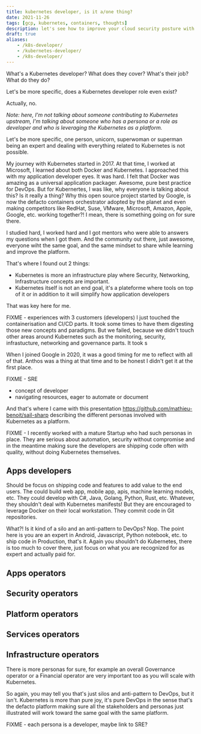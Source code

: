 ```yaml
---
title: kubernetes developer, is it a/one thing?
date: 2021-11-26
tags: [gcp, kubernetes, containers, thoughts]
description: let's see how to improve your cloud security posture with workload identity federation, no service account keys necessary anymore - let's see taht in actions with GitHub actions.
draft: true
aliases:
    - /k8s-developer/
    - /kubernetes-developer/
    - /k8s-developer/
---
```

What's a Kubernetes developer? What does they cover? What's their job? What do they do?

Let's be more specific, does a Kubernetes developer role even exist?

Actually, no.

_Note: here, I'm not talking about someone contributing to Kubernetes upstream, I'm talking about someone who has a persona or a role as developer and who is leveraging the Kubernetes as a platform._

Let's be more specific, one person, unicorn, superwoman or superman being an expert and dealing with everything related to Kubernetes is not possible.

My journey with Kubernetes started in 2017. At that time, I worked at Microsoft, I learned about both Docker and Kubernetes. I approached this with my application developer eyes. It was hard. I felt that Docker was amazing as a universal application packager. Awesome, pure best practice for DevOps. But for Kubernertes, I was like, why everyone is talking about this? Is it really a thing? Why this open source project started by Google, is now the defacto containers orchestrator adopted by the planet and even making competitors like RedHat, Suse, VMware, Microsoft, Amazon, Apple, Google, etc. working together?! I mean, there is something going on for sure there.

I studied hard, I worked hard and I got mentors who were able to answers my questions when I got them. And the community out there, just awesome, everyone wiht the same goal, and the same mindset to share while learning and improve the platform.

That's where I found out 2 things:
- Kubernetes is more an infrastructure play where Security, Networking, Infrastructure concepts are important.
- Kubernetes itself is not an end goal, it's a plateforme where tools on top of it or in addition to it will simplify how application developers

That was key here for me.

FIXME - experiences with 3 customers (developers) I just touched the containerisation and CI/CD parts. It took some times to have them digesting those new concepts and paradigms. But we failed, because we didn't touch other areas around Kubernetes such as the monitoring, security, infrastucture, networking and governance parts. It took s

When I joined Google in 2020, it was a good timing for me to reflect with all of that. Anthos was a thing at that time and to be honest I didn't get it at the first place.

FIXME - SRE
- concept of developer
- navigating resources, eager to automate or document

And that's where I came with this presentation https://github.com/mathieu-benoit/sail-sharp describing the different personas involved with Kubernetes as a platform.

FIXME - I recently worked with a mature Startup who had such personas in place. They are serious about automation, security without compromise and in the meantime making sure the developers are shipping code often with quality, without doing Kubernetes themselves.

## Apps developers

Should be focus on shipping code and features to add value to the end users. The could build web app, mobile app, apis, machine learning models, etc. They could develop with C#, Java, Golang, Python, Rust, etc. Whatever, they shouldn't deal with Kubernetes manifests! But they are encouraged to leverage Docker on their local workstation. They commit code in Git repositories.

What?! Is it kind of a silo and an anti-pattern to DevOps? Nop. The point here is you are an expert in Android, Javascript, Python notebook, etc. to ship code in Production, that's it. Again you shouldn't do Kubernetes, there is too much to cover there, just focus on what you are recognized for as expert and actually paid for.

## Apps operators



## Security operators

## Platform operators

## Services operators

## Infrastructure operators


There is more personas for sure, for example an overall Governance operator or a Financial operator are very important too as you will scale with Kubernetes.

So again, you may tell you that's just silos and anti-pattern to DevOps, but it isn't. Kubernetes is more than pure joy, it's pure DevOps in the sense that's the defacto platform making sure all the stakeholders and personas just illustrated will work toward the same goal with the same platform.

FIXME - each persona is a developer, maybe link to SRE?